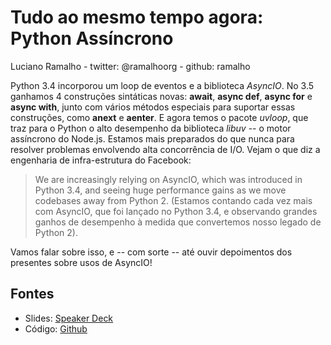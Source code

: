 # Tudo ao mesmo tempo agora: Python Assíncrono

Luciano Ramalho - twitter: @ramalhoorg - github: ramalho

Python 3.4 incorporou um loop de eventos e a biblioteca *AsyncIO*. No 3.5 ganhamos 4 construções sintáticas novas: **await**, **async def**, **async for** e **async with**, junto com vários métodos especiais para suportar essas construções, como **__anext__** e **__aenter__**. E agora temos o pacote *uvloop*, que traz para o Python o alto desempenho da biblioteca *libuv* -- o motor assíncrono do Node.js. Estamos mais preparados do que nunca para resolver problemas envolvendo alta concorrência de I/O. Vejam o que diz a engenharia de infra-estrutura do Facebook:

> We are increasingly relying on AsyncIO, which was introduced in Python 3.4,
> and seeing huge performance gains as we move codebases away from Python 2.
> (Estamos contando cada vez mais com AsyncIO, que foi lançado no Python 3.4, 
> e observando grandes ganhos de desempenho à medida que convertemos nosso 
> legado de Python 2).

Vamos falar sobre isso, e -- com sorte -- até ouvir depoimentos dos presentes sobre usos de AsyncIO!

## Fontes

- Slides: [Speaker Deck](https://speakerdeck.com/ramalho/python-assincrono-pybr2016)
- Código: [Github](https://github.com/ramalho/tudo-agora/tree/master/countries)
